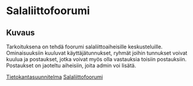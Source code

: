 # Salaliittofoorumi
## Kuvaus
Tarkoituksena on tehdä foorumi salaliittoaiheisille keskusteluille. Ominaisuuksiin kuuluvat käyttäjätunnukset, ryhmät joihin tunnukset voivat kuulua ja postaukset, jotka voivat myös olla vastauksia toisiin postauksiin. Postaukset on jaoteltu aiheisiin, joita admin voi lisätä. 

[Tietokantasuunnitelma](https://github.com/lporkka/Salaliittofoorumi/blob/master/documentation/KaavioV2.png)
[Salaliittofoorumi](https://salaliittofoorumi.herokuapp.com/) 

